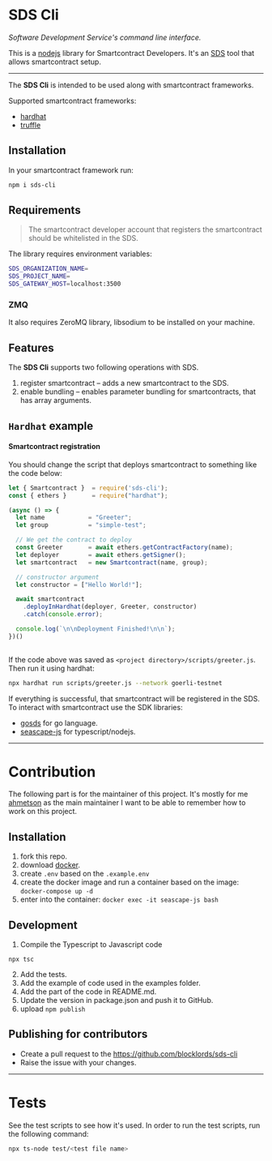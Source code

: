 # SDS Cli
*Software Development Service's command line interface.*

This is a [nodejs](https://nodejs.org) library for Smartcontract Developers.
It's an [SDS](https://docs.seascape.network/sds/intro) tool that allows smartcontract setup.

---
The **SDS Cli** is intended to be used along with smartcontract frameworks.

Supported smartcontract frameworks:
* [hardhat](https://hardhat.org/)
* [truffle](https://trufflesuite.com/)

## Installation
In your smartcontract framework run:

```bash
npm i sds-cli
```

## Requirements
> The smartcontract developer account
> that registers the smartcontract should 
> be whitelisted in the SDS.

The library requires environment variables:

```sh
SDS_ORGANIZATION_NAME=
SDS_PROJECT_NAME=
SDS_GATEWAY_HOST=localhost:3500
```

### ZMQ
It also requires ZeroMQ library, libsodium to be installed on your machine.

## Features
The **SDS Cli** supports two following operations with SDS.

1. register smartcontract &ndash; adds a new smartcontract to the SDS.
2. enable bundling &ndash; enables parameter bundling for smartcontracts, that has array arguments.

## `Hardhat` example

#### Smartcontract registration
You should change the script that deploys smartcontract to something like the code below:

```js
let { Smartcontract }  = require('sds-cli');
const { ethers }       = require("hardhat");

(async () => {
  let name            = "Greeter";
  let group           = "simple-test";

  // We get the contract to deploy
  const Greeter       = await ethers.getContractFactory(name);
  let deployer        = await ethers.getSigner();
  let smartcontract   = new Smartcontract(name, group);

  // constructor argument
  let constructor = ["Hello World!"];

  await smartcontract
    .deployInHardhat(deployer, Greeter, constructor)
    .catch(console.error);

  console.log(`\n\nDeployment Finished!\n\n`);
})()
  
```
If the code above was saved as `<project directory>/scripts/greeter.js`. Then run it using hardhat:

```bash
npx hardhat run scripts/greeter.js --network goerli-testnet
```

If everything is successful, that smartcontract will be registered in the SDS. To interact with smartcontract use the SDK libraries:

* [gosds](https://github.com/blocklords/gosds) for go language.
* [seascape-js](https://github.com/seascape/seascape-js) for typescript/nodejs.

---

# Contribution

The following part is for the maintainer of this project.
It's mostly for me [ahmetson](https://github.com/ahmetson) as the main maintainer I want to be able to remember how to work on this project.

## Installation
1. fork this repo.
2. download [docker](https://www.docker.com/products/docker-desktop/).
3. create `.env` based on the `.example.env`
4. create the docker image and run a container based on the image: `docker-compose up -d`
5. enter into the container: `docker exec -it seascape-js bash`

## Development
1. Compile the Typescript to Javascript code

```npx tsc```

2. Add the tests.
3. Add the example of code used in the examples folder.
4. Add the part of the code in README.md.
5. Update the version in package.json and push it to GitHub. 
6. upload `npm publish`

## Publishing for contributors
* Create a pull request to the https://github.com/blocklords/sds-cli
* Raise the issue with your changes.

---

# Tests
See the test scripts to see how it's used.
In order to run the test scripts, run the following command:

```sh
npx ts-node test/<test file name>
```

